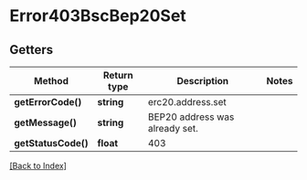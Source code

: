 # Error403BscBep20Set

## Getters

Method | Return type | Description | Notes
------------ | ------------- | ------------- | -------------
**getErrorCode()** | **string** | erc20.address.set |
**getMessage()** | **string** | BEP20 address was already set. |
**getStatusCode()** | **float** | 403 |

[[Back to Index]](../index.md)

